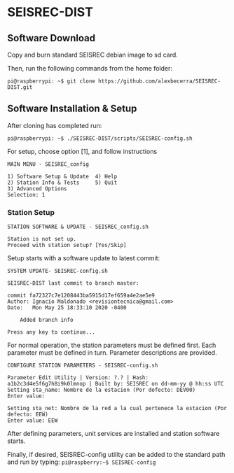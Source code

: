 # SEISREC-DIST

## Software Download

Copy and burn standard SEISREC debian image to sd card.

Then, run the following commands from the home folder:

```pi@raspberrypi: ~$ git clone https://github.com/alexbecerra/SEISREC-DIST.git```

## Software Installation & Setup
After cloning has completed run:

```pi@raspberrypi: ~$ ./SEISREC-DIST/scripts/SEISREC-config.sh```

For setup, choose option [1], and follow instructions
```
MAIN MENU - SEISREC_config

1) Software Setup & Update  4) Help
2) Station Info & Tests     5) Quit
3) Advanced Options
Selection: 1
``` 
### Station Setup
```
STATION SOFTWARE & UPDATE - SEISREC_config.sh

Station is not set up.
Proceed with station setup? [Yes/Skip] 
```
Setup starts with a software update to latest commit:
```
SYSTEM UPDATE- SEISREC-config.sh

SEISREC-DIST last commit to branch master:

commit fa72327c7e1208443ba5915d17ef659a4e2ae5e9
Author: Ignacio Maldonado <revisiontecnica@gmail.com>
Date:   Mon May 25 18:33:10 2020 -0400

    Added branch info

Press any key to continue...
```

For normal operation, the station parameters must be defined first. Each parameter must be defined in turn.
Parameter descriptions are provided.

```
CONFIGURE STATION PARAMETERS - SEISREC-config.sh

Parameter Edit Utility | Version: ?.? | Hash: a1b2c3d4e5f6g7h8i9k0lmnop | Built by: SEISREC on dd-mm-yy @ hh:ss UTC
Setting sta_name: Nombre de la estacion (Por defecto: DEV00)
Enter value: 

Setting sta_net: Nombre de la red a la cual pertenece la estacion (Por defecto: EEW)
Enter value: EEW
```

After defining parameters, unit services are installed and station software starts.

Finally, if desired, SEISREC-config utility can be added to the standard path and run by typing:
```pi@raspberry:~$ SEISREC-config```